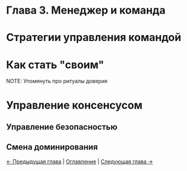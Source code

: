 # Глава 3. Менеджер и команда

# Стратегии управления командой

# Как стать "своим"

NOTE: Упомянуть про ритуалы доверия

# Управление консенсусом

## Управление безопасностью

## Смена доминирования

[← Предыдущая глава](02.chapter2.md) | [Оглавление](README.md) | [Следующая глава →](04.chapter4.md)
